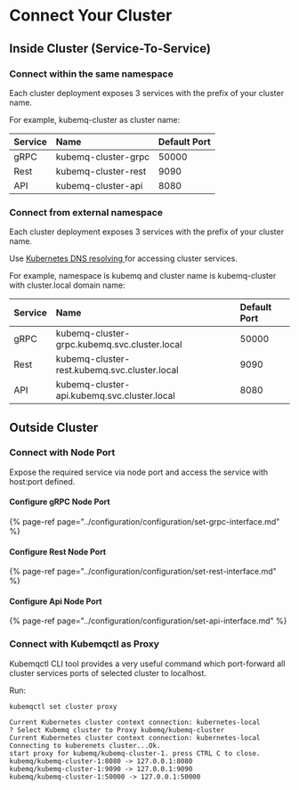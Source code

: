 # Connect Your Cluster

## Inside Cluster \(Service-To-Service\)

### Connect within the same namespace

Each cluster deployment exposes 3 services with the prefix of your cluster name.

For example, kubemq-cluster as cluster name:

| Service | Name | Default Port |
| :--- | :--- | :--- |
| gRPC | kubemq-cluster-grpc | 50000 |
| Rest | kubemq-cluster-rest | 9090 |
| API | kubemq-cluster-api | 8080 |

### Connect from external namespace

Each cluster deployment exposes 3 services with the prefix of your cluster name.

Use [Kubernetes DNS resolving ](https://kubernetes.io/docs/concepts/services-networking/dns-pod-service/)for accessing cluster services.

For example, namespace is kubemq and cluster name is kubemq-cluster with cluster.local domain name:

| Service | Name | Default Port |
| :--- | :--- | :--- |
| gRPC | kubemq-cluster-grpc.kubemq.svc.cluster.local | 50000 |
| Rest | kubemq-cluster-rest.kubemq.svc.cluster.local | 9090 |
| API | kubemq-cluster-api.kubemq.svc.cluster.local | 8080 |

## Outside Cluster

### Connect with Node Port

Expose the required service via node port and access the service with host:port defined.

#### Configure gRPC Node Port

{% page-ref page="../configuration/configuration/set-grpc-interface.md" %}

#### Configure Rest Node Port

{% page-ref page="../configuration/configuration/set-rest-interface.md" %}

#### Configure Api Node Port

{% page-ref page="../configuration/configuration/set-api-interface.md" %}



### Connect with Kubemqctl as Proxy

Kubemqctl CLI tool provides a very useful command which port-forward all cluster services ports of selected cluster to localhost.

Run:

```text
kubemqctl set cluster proxy
```

```text
Current Kubernetes cluster context connection: kubernetes-local
? Select Kubemq cluster to Proxy kubemq/kubemq-cluster
Current Kubernetes cluster context connection: kubernetes-local
Connecting to kuberenets cluster...Ok.
start proxy for kubemq/kubemq-cluster-1. press CTRL C to close.
kubemq/kubemq-cluster-1:8080 -> 127.0.0.1:8080
kubemq/kubemq-cluster-1:9090 -> 127.0.0.1:9090
kubemq/kubemq-cluster-1:50000 -> 127.0.0.1:50000

```

